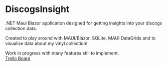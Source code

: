 # DiscogsInsight
.NET Maui Blazor application designed for getting insights into your discogs collection data. 

Created to play around with MAUI/Blazor, SQLite, MAUI DataGrids and to visualise data about my vinyl collection!

Work in progress with many features still to implement.  
[Trello Board](https://trello.com/b/1RoYKrOK/discogsinsight)




